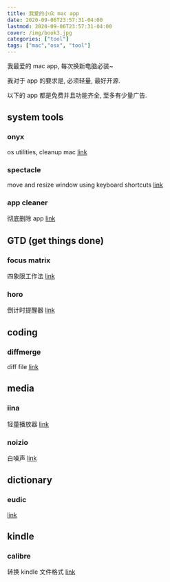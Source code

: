 ```yaml
---
title: 我爱的小众 mac app
date: 2020-09-06T23:57:31-04:00
lastmod: 2020-09-06T23:57:31-04:00
cover: /img/book3.jpg
categories: ["tool"]
tags: ["mac","osx", "tool"]
---
```


我最爱的 mac app, 每次换新电脑必装~

<!--more-->

我对于 app 的要求是, 必须轻量, 最好开源.

以下的 app 都是免费并且功能齐全, 至多有少量广告. 

## system tools

### onyx 
os utilities, cleanup mac [link](https://www.titanium-software.fr/en/onyx.html) 

### spectacle
move and resize window using keyboard shortcuts [link](https://www.spectacleapp.com/) 
	
### app cleaner
彻底删除 app [link](https://freemacsoft.net/appcleaner/) 

## GTD (get things done)

### focus matrix

四象限工作法 [link](https://apps.apple.com/us/app/focus-matrix-task-manager/id1087284172?mt=12) 

### horo 

倒计时提醒器 [link](https://matthewpalmer.net/horo-free-timer-mac/)

## coding

### diffmerge

diff file [link](https://sourcegear.com/diffmerge/)

## media

### iina 

轻量播放器 [link](https://iina.io/)
	
### noizio 

白噪声 [link](https://noiz.io/)

## dictionary

### eudic
[link](https://apps.apple.com/us/app/eudic-%E6%AC%A7%E8%B7%AF%E8%AF%8D%E5%85%B8/id434350458?mt=12)

## kindle

### calibre

转换 kindle 文件格式 [link](https://calibre-ebook.com/download_osx)
